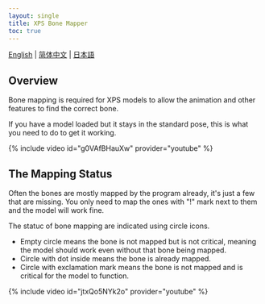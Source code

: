 ```yaml
---
layout: single
title: XPS Bone Mapper
toc: true
---
```

[English](/dancexr/features/bone_mapper) | [简体中文](/zh/dancexr/features/bone_mapper) | [日本語](/jp/dancexr/features/bone_mapper)


## Overview
Bone mapping is required for XPS models to allow the animation and other features to find the correct bone.

If you have a model loaded but it stays in the standard pose, this is what you need to do to get it working.

{% include video id="g0VAfBHauXw" provider="youtube" %}

## The Mapping Status
Often the bones are mostly mapped by the program already, it's just a few that are missing. You only need to map the ones with "!" mark next to them and the model will work fine.

The statuc of bone mapping are indicated using circle icons. 
* Empty  circle means the bone is not mapped but is not critical, meaning the model should work even without that bone being mapped. 
* Circle with dot inside means the bone is already mapped. 
* Circle with exclamation mark means the bone is not mapped and is critical for the model to function.

{% include video id="jtxQo5NYk2o" provider="youtube" %}
